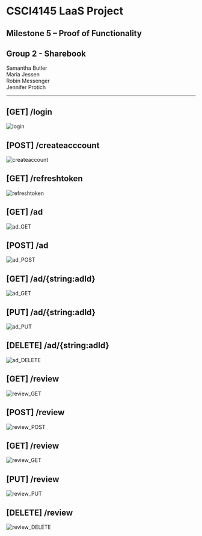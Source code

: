 # CSCI4145 LaaS Project
## Milestone 5 – Proof of Functionality
## Group 2 - Sharebook
Samantha Butler  
Maria Jessen  
Robin Messenger  
Jennifer Protich  
____

## [GET] /login
![login](screenshots/login.png)
## [POST] /createacccount
![createaccount](screenshots/createaccount.png)
## [GET] /refreshtoken
![refreshtoken](screenshots/refreshtoken.png)
## [GET] /ad
![ad_GET](screenshots/ad_GET.png)
## [POST] /ad
![ad_POST](screenshots/ad_POST.png)
## [GET] /ad/{string:adId}
![ad_GET](screenshots/ad_GET_adId.png)
## [PUT] /ad/{string:adId}
![ad_PUT](screenshots/ad_PUT_adId.png)
## [DELETE] /ad/{string:adId}
![ad_DELETE](screenshots/ad_DELETE_adId.png)
## [GET] /review
![review_GET](screenshots/review_GET.png)
## [POST] /review
![review_POST](screenshots/review_POST.png)
## [GET] /review
![review_GET](screenshots/review_GET_reviewId.png)
## [PUT] /review
![review_PUT](screenshots/review_PUT_reviewId.png)
## [DELETE] /review
![review_DELETE](screenshots/review_DELETE.png)
